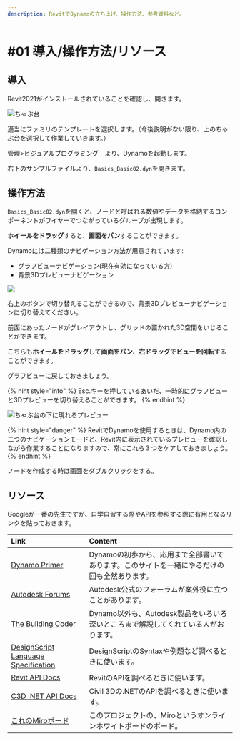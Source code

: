 ```yaml
---
description: RevitでDynamoの立ち上げ、操作方法、参考資料など。
---
```


# \#01 導入/操作方法/リソース

## 導入 

Revit2021がインストールされていることを確認し、開きます。

![&#x3061;&#x3083;&#x3076;&#x53F0;](../../.gitbook/assets/image%20%282%29.png)

適当にファミリのテンプレートを選択します。（今後説明がない限り、上のちゃぶ台を選択して作業していきます。）

管理&gt;ビジュアルプログラミング　より、Dynamoを起動します。

右下のサンプルファイルより、`Basics_Basic02.dyn`を開きます。

## 操作方法

`Basics_Basic02.dyn`を開くと、ノードと呼ばれる数値やデータを格納するコンポーネントがワイヤーでつながっているグループが出現します。

**ホイールをドラッグ**すると、**画面をパン**することができます。

Dynamoには二種類のナビゲーション方法が用意されています:

* グラフビューナビゲーション\(現在有効になっている方\)
* 背景3Dプレビューナビゲーション

![](../../.gitbook/assets/image%20%284%29.png)

右上のボタンで切り替えることができるので、背景3Dプレビューナビゲーションに切り替えてください。

前面にあったノードがグレイアウトし、グリッドの置かれた3D空間をいじることができます。

こちらも**ホイールをドラッグ**して**画面をパン**、**右ドラッグ**で**ビューを回転**することができます。

グラフビューに戻しておきましょう。

{% hint style="info" %}
Esc.キーを押しているあいだ、一時的にグラフビューと3Dプレビューを切り替えることができます。
{% endhint %}

![&#x3061;&#x3083;&#x3076;&#x53F0;&#x306E;&#x4E0B;&#x306B;&#x73FE;&#x308C;&#x308B;&#x30D7;&#x30EC;&#x30D3;&#x30E5;&#x30FC;](../../.gitbook/assets/image%20%285%29.png)

{% hint style="danger" %}
RevitでDynamoを使用するときは、Dynamo内の二つのナビゲーションモードと、Revit内に表示されているプレビューを確認しながら作業することになりますので、常にこれら３つをケアしておきましょう。
{% endhint %}

ノードを作成する時は画面をダブルクリックをする。


## リソース

Googleが一番の先生ですが、自学自習する際やAPIを参照する際に有用となるリンクを貼っておきます。

| Link | Content |
| :--- | :--- |
| [Dynamo Primer](https://primer.dynamobim.org/) | Dynamoの初歩から、応用まで全部書いてあります。このサイトを一緒にやるだけの回も全然あります。 |
| [Autodesk Forums](https://forums.autodesk.com/t5/revit-products/ct-p/2003) | Autodesk公式のフォーラムが案外役に立つことがあります。 |
| [The Building Coder](https://thebuildingcoder.typepad.com/blog/dynamo/) | Dynamo以外も、Autodesk製品をいろいろ深いところまで解説してくれている人がおります。 |
| [DesignScript Language Specification](https://dynamobim.org/wp-content/links/DesignScriptGuide.pdf) | DesignScriptのSyntaxや例題など調べるときに使います。 |
| [Revit API Docs](https://www.revitapidocs.com/) | RevitのAPIを調べるときに使います。 |
| [C3D .NET API Docs](http://docs.autodesk.com/CIV3D/2019/ENU/API_Reference_Guide/index.html) | Civil 3Dの.NETのAPIを調べるときに使います。 |
| [これのMiroボード](https://miro.com/app/board/o9J_kheBEAU=/) | このプロジェクトの、Miroというオンラインホワイトボードのボード。 |





